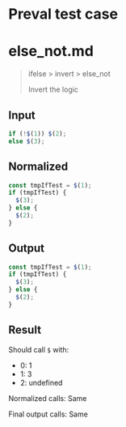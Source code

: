 # Preval test case

# else_not.md

> ifelse > invert > else_not
>
> Invert the logic

## Input

`````js filename=intro
if (!$(1)) $(2);
else $(3);
`````

## Normalized

`````js filename=intro
const tmpIfTest = $(1);
if (tmpIfTest) {
  $(3);
} else {
  $(2);
}
`````

## Output

`````js filename=intro
const tmpIfTest = $(1);
if (tmpIfTest) {
  $(3);
} else {
  $(2);
}
`````

## Result

Should call `$` with:
 - 0: 1
 - 1: 3
 - 2: undefined

Normalized calls: Same

Final output calls: Same
